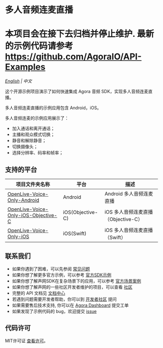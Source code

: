 # 多人音频连麦直播
# **本项目会在接下去归档并停止维护. 最新的示例代码请参考 https://github.com/AgoraIO/API-Examples**

*[English](README.md) | 中文*

这个开源示例项目演示了如何快速集成 Agora 音频 SDK，实现多人音频连麦直播。

多人音频连麦直播的示例应用包含 Android，iOS。

多人音频连麦的示例应用展示了：

- 加入通话和离开通话；
- 主播和观众模式切换；
- 静音和解除静音；
- 切换摄像头；
- 选择分辨率、码率和帧率；

## 支持的平台

项目文件夹名称|平台|描述
---|---|---
[OpenLive-Voice-Only-Android](./OpenLive-Voice-Only-Android)|Android|Android 多人音频连麦直播
[OpenLive-Voice-Only-iOS-Objective-C](./OpenLive-Voice-Only-iOS-Objective-C)|iOS(Objective-C)|iOS 多人音频连麦直播（Objective-C）
[OpenLive-Voice-Only-iOS](./OpenLive-Voice-Only-iOS)|iOS(Swift)|iOS 多人音频连麦直播（Swift）

## 联系我们

- 如果你遇到了困难，可以先参阅 [常见问题](https://docs.agora.io/cn/faq)
- 如果你想了解更多官方示例，可以参考 [官方SDK示例](https://github.com/AgoraIO)
- 如果你想了解声网SDK在复杂场景下的应用，可以参考 [官方场景案例](https://github.com/AgoraIO-usecase)
- 如果你想了解声网的一些社区开发者维护的项目，可以查看 [社区](https://github.com/AgoraIO-Community)
- 完整的 API 文档见 [文档中心](https://docs.agora.io/cn/)
- 若遇到问题需要开发者帮助，你可以到 [开发者社区](https://rtcdeveloper.com/) 提问
- 如果需要售后技术支持, 你可以在 [Agora Dashboard](https://dashboard.agora.io) 提交工单
- 如果发现了示例代码的 bug，欢迎提交 [issue](https://github.com/AgoraIO/Basic-Audio-Broadcasting/issues)

## 代码许可

MIT许可证 [查看许可](LICENSE.md)。

